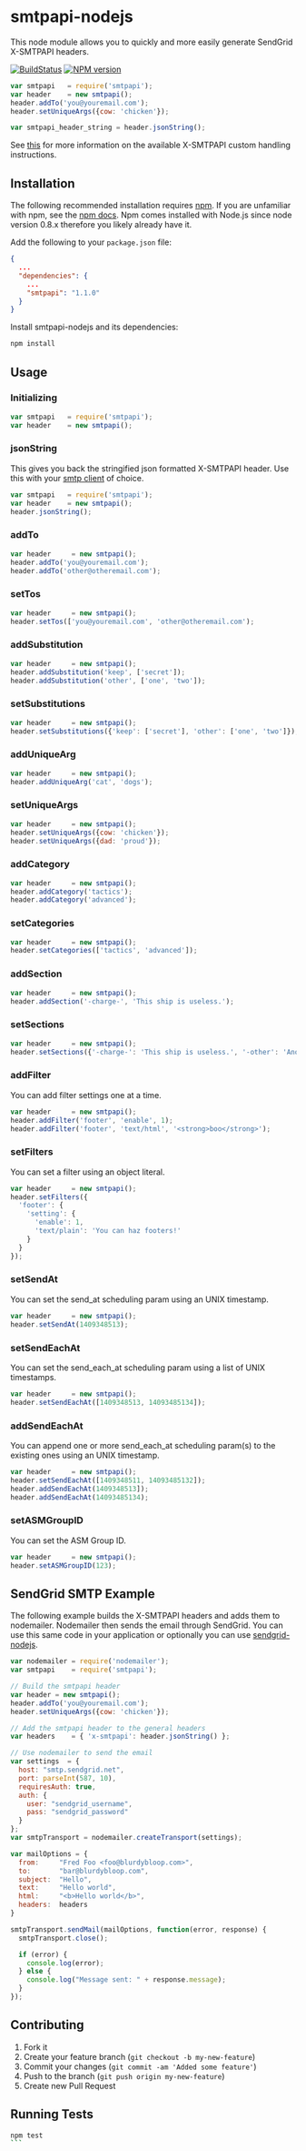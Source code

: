# smtpapi-nodejs

This node module allows you to quickly and more easily generate SendGrid X-SMTPAPI headers.

[![BuildStatus](https://travis-ci.org/sendgrid/smtpapi-nodejs.png?branch=master)](https://travis-ci.org/sendgrid/smtpapi-nodejs)
[![NPM version](https://badge.fury.io/js/smtpapi.png)](http://badge.fury.io/js/smtpapi)

```javascript
var smtpapi   = require('smtpapi');
var header    = new smtpapi();
header.addTo('you@youremail.com');
header.setUniqueArgs({cow: 'chicken'});

var smtpapi_header_string = header.jsonString();
```

See [this](http://sendgrid.com/docs/API_Reference/SMTP_API/) for more information on the available X-SMTPAPI custom handling instructions.

## Installation

The following recommended installation requires [npm](https://npmjs.org/). If you are unfamiliar with npm, see the [npm docs](https://npmjs.org/doc/). Npm comes installed with Node.js since node version 0.8.x therefore you likely already have it.

Add the following to your `package.json` file:

```json
{
  ...
  "dependencies": {
    ...
    "smtpapi": "1.1.0"
  }
}
```

Install smtpapi-nodejs and its dependencies:

```bash
npm install
```

## Usage

### Initializing

```javascript
var smtpapi   = require('smtpapi');
var header    = new smtpapi();
```

### jsonString

This gives you back the stringified json formatted X-SMTPAPI header. Use this with your [smtp client](https://github.com/andris9/simplesmtp) of choice.

```javascript
var smtpapi   = require('smtpapi');
var header    = new smtpapi();
header.jsonString();
```

### addTo

```javascript
var header     = new smtpapi();
header.addTo('you@youremail.com');
header.addTo('other@otheremail.com');
```

### setTos

```javascript
var header     = new smtpapi();
header.setTos(['you@youremail.com', 'other@otheremail.com');
```

### addSubstitution

```javascript
var header     = new smtpapi();
header.addSubstitution('keep', ['secret']);
header.addSubstitution('other', ['one', 'two']);
```

### setSubstitutions

```javascript
var header     = new smtpapi();
header.setSubstitutions({'keep': ['secret'], 'other': ['one', 'two']});
```

### addUniqueArg

```javascript
var header     = new smtpapi();
header.addUniqueArg('cat', 'dogs');
```

### setUniqueArgs

```javascript
var header     = new smtpapi();
header.setUniqueArgs({cow: 'chicken'});
header.setUniqueArgs({dad: 'proud'});
```

### addCategory

```javascript
var header     = new smtpapi();
header.addCategory('tactics');
header.addCategory('advanced');
```

### setCategories

```javascript
var header     = new smtpapi();
header.setCategories(['tactics', 'advanced']);
```

### addSection

```javascript
var header     = new smtpapi();
header.addSection('-charge-', 'This ship is useless.');
```

### setSections

```javascript
var header     = new smtpapi();
header.setSections({'-charge-': 'This ship is useless.', '-other': 'Another section here'});
```

### addFilter

You can add filter settings one at a time.

```javascript
var header     = new smtpapi();
header.addFilter('footer', 'enable', 1);
header.addFilter('footer', 'text/html', '<strong>boo</strong>');
```

### setFilters

You can set a filter using an object literal.

```javascript
var header     = new smtpapi();
header.setFilters({
  'footer': {
    'setting': {
      'enable': 1,
      'text/plain': 'You can haz footers!'
    }
  }
});
```

### setSendAt

You can set the send_at scheduling param using an UNIX timestamp.

```javascript
var header     = new smtpapi();
header.setSendAt(1409348513);
```

### setSendEachAt

You can set the send_each_at scheduling param using a list of UNIX timestamps.

```javascript
var header     = new smtpapi();
header.setSendEachAt([1409348513, 14093485134]);
```

### addSendEachAt

You can append one or more send_each_at scheduling param(s) to the existing ones using an UNIX timestamp.

```javascript
var header     = new smtpapi();
header.setSendEachAt([1409348511, 14093485132]);
header.addSendEachAt(1409348513]);
header.addSendEachAt(14093485134);
```

### setASMGroupID

You can set the ASM Group ID.

```javascript
var header     = new smtpapi();
header.setASMGroupID(123);
```

## SendGrid SMTP Example

The following example builds the X-SMTPAPI headers and adds them to nodemailer. Nodemailer then sends the email through SendGrid. You can use this same code in your application or optionally you can use [sendgrid-nodejs](http://github.com/sendgrid/sendgrid-nodejs).

```javascript
var nodemailer = require('nodemailer');
var smtpapi    = require('smtpapi');

// Build the smtpapi header
var header = new smtpapi();
header.addTo('you@youremail.com');
header.setUniqueArgs({cow: 'chicken'});

// Add the smtpapi header to the general headers
var headers    = { 'x-smtpapi': header.jsonString() };

// Use nodemailer to send the email
var settings  = {
  host: "smtp.sendgrid.net",
  port: parseInt(587, 10),
  requiresAuth: true,
  auth: {
    user: "sendgrid_username",
    pass: "sendgrid_password"
  }
};
var smtpTransport = nodemailer.createTransport(settings);

var mailOptions = {
  from:     "Fred Foo <foo@blurdybloop.com>",
  to:       "bar@blurdybloop.com",
  subject:  "Hello",
  text:     "Hello world",
  html:     "<b>Hello world</b>",
  headers:  headers
}

smtpTransport.sendMail(mailOptions, function(error, response) {
  smtpTransport.close();

  if (error) {
    console.log(error);
  } else {
    console.log("Message sent: " + response.message);
  }
});
```

## Contributing

1. Fork it
2. Create your feature branch (`git checkout -b my-new-feature`)
3. Commit your changes (`git commit -am 'Added some feature'`)
4. Push to the branch (`git push origin my-new-feature`)
5. Create new Pull Request

## Running Tests

````bash
npm test
```
